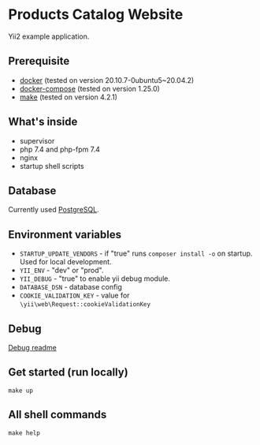 # Products Catalog Website

Yii2 example application.

## Prerequisite

* [docker](https://www.docker.com/) (tested on version 20.10.7-0ubuntu5~20.04.2)
* [docker-compose](https://docs.docker.com/compose/install/) (tested on version 1.25.0)
* [make](https://www.gnu.org/software/make/) (tested on version 4.2.1)

## What's inside

* supervisor
* php 7.4 and php-fpm 7.4
* nginx
* startup shell scripts

## Database

Currently used [PostgreSQL](https://www.postgresql.org/).

## Environment variables

* `STARTUP_UPDATE_VENDORS` - if "true" runs `composer install -o` on startup. Used for local development.
* `YII_ENV` - "dev" or "prod".
* `YII_DEBUG` - "true" to enable yii debug module.
* `DATABASE_DSN` - database config
* `COOKIE_VALIDATION_KEY` - value for `\yii\web\Request::cookieValidationKey`

## Debug

[Debug readme](docs/debug.md)


## Get started (run locally)

```shell script
make up
```

## All shell commands

```shell script
make help
```